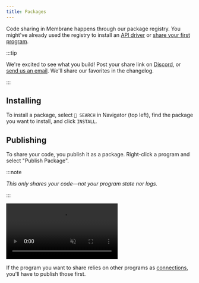 ```yaml
---
title: Packages
---
```


Code sharing in Membrane happens through our package registry. You might've
already used the registry to install an [API driver](/concepts/drivers) or
[share your first program](/getting-started/hello-world/#sharing-your-code).

:::tip

We're excited to see what you build! Post your share link on
[Discord](https://discord.gg/4RHyJDV8kj), or
[send us an email](mailto:contact@membrane.io). We'll share our favorites in the
changelog.

:::

## Installing

To install a package, select `🔎 SEARCH` in Navigator (top left), find the
package you want to install, and click `INSTALL`.

## Publishing

To share your code, you publish it as a package. Right-click a program and
select "Publish Package".

:::note

_This only shares your code—not your program state nor logs._

:::

<video src="/videos/publish-package.mp4" muted autoplay controls></video>

If the program you want to share relies on other programs as
[connections](/concepts/connections), you'll have to publish those first.

<!-- ## Unpublishing

To unpublish a package, right-click the program to select "Publish Package..." (same as publishing), and click `UNPUBLISH`.

If other packages point to the package you want to unpublish as a dependency, you'll have to unpublish those first, or re-publish them using a different connection. -->
